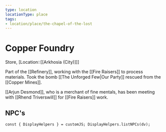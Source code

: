 ```yaml
---
type: location
locationType: place
tags: 
- location/place/the-chapel-of-the-lost
---
```


# Copper Foundry
Store, [Location::[[Arkhosia (City)]]]

Part of the  [[Refinery]], working with the [[Fire Raisers]] to process materials. Took the bomb [[The Unforged Few|Our Party]] rescued from the [[Copper Mines]].
 
[[Arjun Desmond]], who is a merchant of fine mentals, has been meeting with [[Rhend Triverswill]] for [[Fire Raisers]] work.

## NPC's
```dataviewjs
const { DisplayHelpers } = customJS; DisplayHelpers.listNPCs(dv);
```
